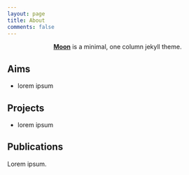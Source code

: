 ```yaml
---
layout: page
title: About
comments: false
---
```

    
<center><a href="http://taylantatli.github.io/Moon"><b>Moon</b></a> is a minimal, one column jekyll theme.</center>

## Aims
* lorem ipsum


## Projects
* lorem ipsum

## Publications

Lorem ipsum.
